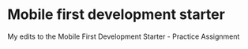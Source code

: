 # Mobile first development starter
My edits to the Mobile First Development Starter - Practice Assignment
